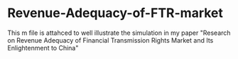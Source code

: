 # Revenue-Adequacy-of-FTR-market
This m file is attahced to well illustrate the simulation in my paper "Research on Revenue Adequacy of Financial Transmission Rights Market and Its Enlightenment to China"
